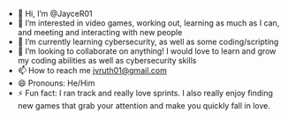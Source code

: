 - 👋 Hi, I’m @JayceR01
- 👀 I’m interested in video games, working out, learning as much as I can, and meeting and interacting with new people
- 🌱 I’m currently learning cybersecurity, as well as some coding/scripting
- 💞️ I’m looking to collaborate on anything! I would love to learn and grow my coding abilities as well as cybersecurity skills
- 📫 How to reach me jvruth01@gmail.com
- 😄 Pronouns: He/Him
- ⚡ Fun fact: I ran track and really love sprints. I also really enjoy finding new games that grab your attention and make you quickly fall in love.

<!---
JayceR01/JayceR01 is a ✨ special ✨ repository because its `README.md` (this file) appears on your GitHub profile.
You can click the Preview link to take a look at your changes.
--->
